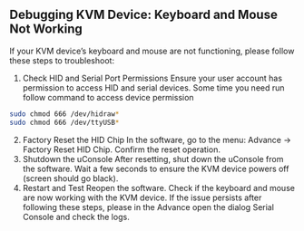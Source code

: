 ## Debugging KVM Device: Keyboard and Mouse Not Working
If your KVM device’s keyboard and mouse are not functioning, please follow these steps to troubleshoot:

1. Check HID and Serial Port Permissions
Ensure your user account has permission to access HID and serial devices.
Some time you need run follow command to access device permission
```bash
sudo chmod 666 /dev/hidraw*
sudo chmod 666 /dev/ttyUSB*
```

2. Factory Reset the HID Chip
In the software, go to the menu: Advance → Factory Reset HID Chip.
Confirm the reset operation.
3. Shutdown the uConsole
After resetting, shut down the uConsole from the software.
Wait a few seconds to ensure the KVM device powers off (screen should go black).
4. Restart and Test
Reopen the software.
Check if the keyboard and mouse are now working with the KVM device.
If the issue persists after following these steps, please in the Advance open the dialog Serial Console and check the logs.
